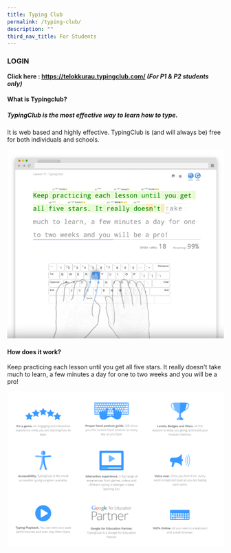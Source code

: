 ```yaml
---
title: Typing Club
permalink: /typing-club/
description: ""
third_nav_title: For Students
---
```

### LOGIN 
**Click here : https://telokkurau.typingclub.com/ *(For P1 & P2 students only)***

#### What is Typingclub?
##### TypingClub is the most effective way to learn how to type.
It is web based and highly effective. TypingClub is (and will always be) free for both individuals and schools. 

![](/images/Student%20Portals/Typingclub/typinclub01.png)
#### How does it work?
Keep practicing each lesson until you get all five stars. It really doesn't take much to learn, a few minutes a day for one to two weeks and you will be a pro!

![](/images/Student%20Portals/Typingclub/typinclub02.png)
